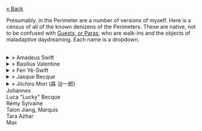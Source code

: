 [« Back](https://jademoroes.github.io)<br>

Presumably, in the Perimeter are a number of versions of myself. Here is a census of all of the known denizens of the Perimeters. These are native, not to be confused with [Guests, or Paras](), who are walk-ins and the objects of maladaptive daydreaming. Each name is a dropdown.<br>
<br>
<details>
  <summary>» Amadeus Swift</summary>
  ━━━━༻🎀༺━━━━<br>
  Age: 19<br>
  Pronouns: any<br>
  Species: Human<br>
  ━━━༻System༺━━━<br>
  Role(s): Unknown<br>
  Star: AQUARIUS<br>
  ━━༻Relationships༺━━<br>
  FEN: sister<br>
  ━━━༻More༺━━━<br>
  Interests: Music, Christian History<br>
  Religion: Christianity (Pentecostal)<br>
  ━━━━༻💗༺━━━━<br>
  <i>Amadeus is the sister of Fen, presumably formed around the same time as her. While Fen is a replication of our femininity and naivety at the age of 14~16, Amadeus is the opposite side of the coin, a replication of our masculinity and our faith at the same age.</i><br>
  <i>It is also possible that Amadeus's name was pulled straight from Amadeus Mozart, considering his affinity for music.</i><br>
</details>
<details>
  <summary>» Basilius Valentine</summary>
  ━━━━༻♣️༺━━━━<br>
  Age: 26<br>
  Pronouns: he/him, they/them<br>
  Species: Human<br>
  ━━━༻System༺━━━<br>
  Role(s): Co-Host<br>
  Star: PISCES<br>
  ━━༻Relationships༺━━<br>
  JASQUE: Friend<br>
  LUCKY: Lover<br>
  ━━━༻More༺━━━<br>
  Interests: Magic, Theology<br>
  Religion: Hermeticism and Paganism<br>
  ━━━━༻♣️༺━━━━<br>
  <i>As Above, So Below. —Basil</i><br>
  <i>Basil is the esoteric Victorian Cowboy of the system, a seeker of divine and mystical knowledge. Despite this, he's pretty grounded. He was originally known as William, but merged overtime into the occultist we all know and love.</i><br>
</details>
<details>
  <summary>» Fen Yè-Swift</summary>
  ━━━━༻🕊️༺━━━━<br>
  Age: 17~19<br>
  Pronouns: she/her, they/them<br>
  Species: Human<br>
  ━━━༻System༺━━━<br>
  Role(s): Co-Host<br>
  Star: CANCER<br>
  ━━༻Relationships༺━━<br>
  AMADEUS: Brother<br>
  LUCKY: Paramour<br>
  TALON: Guardian<br>
  TARA: Caretaker<br>
  ━━━༻More༺━━━<br>
  Interests: ACNH, Kirby<br>
  Religion: Christianity (Anglican)<br>
  ━━━━༻🤍༺━━━━<br>
  <i>Fen is a reflection of us at the age of 14~16. She wears a plague doctor's outfit, and enjoys all things she deems cute. She has aged slightly, and has no knowledge of trauma.</i><br>
</details>
<details>
  <summary>» Jasque Becque</summary>
  ━━━━༻♠️༺━━━━<br>
  Age: 36<br>
  Pronouns: he/him<br>
  Species: Human<br>
  ━━━༻System༺━━━<br>
  Role(s): Gatekeeper, Protector<br>
  Category: SAGITTARIUS<br>
  ━━༻Relationships༺━━<br>
  BASIL: Best Friend<br>
  LUCKY: Brother<br>
  TALON: Enemy<br>
  TARA: Lover<br>
  ━━━༻More༺━━━<br>
  Interests: Chess, Fencing<br>
  Religion: Agnosticism<br>
  ━━━━༻♟️༺━━━━<br>
  <i>Jasque is the protector of the Perimeter, as well as the gatekeeper, protecting who enters and leaves the Lounge.</i><br>
</details>
<details>
  <summary>» Jiichiro Mori (森 治一郎)</summary>
  ━━━━༻🍬༺━━━━<br>
  Age: 26<br>
  Pronouns: he/him, they/them<br>
  Species: Human<br>
  ━━━༻System༺━━━<br>
  Role(s): Protector<br>
   Star: ARIES<br>
  ━━༻Relationships༺━━<br>
  N/A<br>
  ━━━༻More༺━━━<br>
  Interests: Psychedelia, True Crime<br>
  Religion: Buddhism<br>
  ━━━━༻🍬༺━━━━<br>
</details>
Johannes<br>
Luca "Lucky" Becque<br>
Rémy Sylvaine<br>
Talon Jiang, Marquis<br>
Tara Azhar<br>
Max<br>
